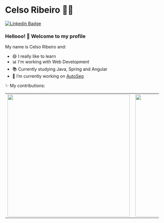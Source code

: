 <!--
### Hi there 👋
**celsofilho82/celsofilho82** is a ✨ _special_ ✨ repository because its `README.md` (this file) appears on your GitHub profile.

Here are some ideas to get you started:

- 🔭 I’m currently working on ...
- 🌱 I’m currently learning ...
- 👯 I’m looking to collaborate on ...
- 🤔 I’m looking for help with ...
- 💬 Ask me about ...
- 📫 How to reach me: ...
- 😄 Pronouns: ...
- ⚡ Fun fact: ...
-->

# Celso Ribeiro :man_technologist:

[![Linkedin Badge](https://img.shields.io/badge/-LinkedIn-blue?style=flat-square&logo=Linkedin&logoColor=white&link=https://www.linkedin.com/in/celso-ribeiro-45589141/)](https://www.linkedin.com/in/celso-ribeiro-45589141/)

### Hellooo! 👋 Welcome to my profile

My name is Celso Ribeiro and:

- 😄 I really like to learn
- 📊 I'm working with Web Development 
- 📚 Currently studying Java, Spring and Angular
- 🔭 I’m currently working on [AutoSeg](https://www.autoseg.com)

✨ My contributions:
<center>
 <table>
   <tr>
       <td><img width="400px" align="left" src="https://github-readme-stats.vercel.app/api/top-langs/?username=celsofilho82&hide=css,html&layout=compact" /></td>
       <td><img width="400px" align="left" src="https://github-readme-stats.vercel.app/api?username=celsofilho82&count_private=true" /></td>
   </tr>   
 </table>
</center>
